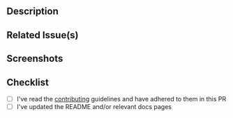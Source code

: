 ## Description

<!-- Describe the big picture of your changes to communicate to the maintainers why we should accept this pull request. -->

## Related Issue(s)

<!--
  If this PR fixes any issues, please link to the issue here.
  - Fixes #<issue_number>
-->

## Screenshots

<!-- Add screenshots of the changes if applicable. -->

## Checklist

- [ ] I've read the [contributing](https://github.com/olimorris/codecompanion.nvim/blob/main/CONTRIBUTING.md) guidelines and have adhered to them in this PR
- [ ] I've updated the README and/or relevant docs pages
